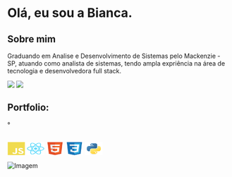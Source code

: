 # Olá, eu sou a Bianca.

##  Sobre mim
Graduando em Analise e Desenvolvimento de Sistemas pelo Mackenzie - SP, atuando como analista de sistemas, tendo ampla expriência na área de tecnologia e desenvolvedora full stack.

<div> 
  <a href = "mailto:biancapinheiropassos15@gmail.com"><img src="https://img.shields.io/badge/-Gmail-%23333?style=for-the-badge&logo=gmail&logoColor=white" target="_blank"></a>
  <a href="http://linkedin.com/in/bianca-pinheiro-passos-b64221197" target="_blank"><img src="https://img.shields.io/badge/-LinkedIn-%230077B5?style=for-the-badge&logo=linkedin&logoColor=white" target="_blank"></a> 
  
</div>

<!-- Portfolio -->
## Portfolio:
°

<div style="display: inline_block"><br>
  <img align="center" alt="Bianca-Js" height="30" width="40" src="https://raw.githubusercontent.com/devicons/devicon/master/icons/javascript/javascript-plain.svg">
  <img align="center" alt="Binca-React" height="30" width="40" src="https://raw.githubusercontent.com/devicons/devicon/master/icons/react/react-original.svg">
  <img align="center" alt="Bianca-HTML" height="30" width="40" src="https://raw.githubusercontent.com/devicons/devicon/master/icons/html5/html5-original.svg">
  <img align="center" alt="Bianca-CSS" height="30" width="40" src="https://raw.githubusercontent.com/devicons/devicon/master/icons/css3/css3-original.svg">
  <img align="center" alt="Bianca-Python" height="30" width="40" src="https://raw.githubusercontent.com/devicons/devicon/master/icons/python/python-original.svg">
  
</div>
        
      
<p align="left">
  <img align="center" src="https://github.com/VariableBee/VariableBee/assets/77739311/4e9f41af-6b57-49a7-b15a-74322e96b4d7" alt="Imagem">
</p>
